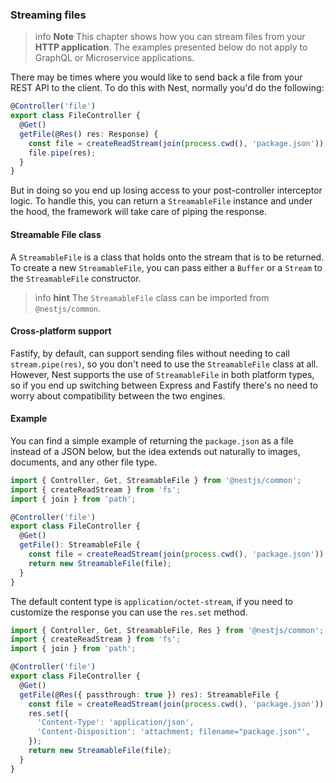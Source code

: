 ### Streaming files

> info **Note** This chapter shows how you can stream files from your **HTTP application**. The examples presented below do not apply to GraphQL or Microservice applications.

There may be times where you would like to send back a file from your REST API to the client. To do this with Nest, normally you'd do the following:

```ts
@Controller('file')
export class FileController {
  @Get()
  getFile(@Res() res: Response) {
    const file = createReadStream(join(process.cwd(), 'package.json'));
    file.pipe(res);
  }
}
```

But in doing so you end up losing access to your post-controller interceptor logic. To handle this, you can return a `StreamableFile` instance and under the hood, the framework will take care of piping the response.

#### Streamable File class

A `StreamableFile` is a class that holds onto the stream that is to be returned. To create a new `StreamableFile`, you can pass either a `Buffer` or a `Stream` to the `StreamableFile` constructor.

> info **hint** The `StreamableFile` class can be imported from `@nestjs/common`.

#### Cross-platform support

Fastify, by default, can support sending files without needing to call `stream.pipe(res)`, so you don't need to use the `StreamableFile` class at all. However, Nest supports the use of `StreamableFile` in both platform types, so if you end up switching between Express and Fastify there's no need to worry about compatibility between the two engines.

#### Example

You can find a simple example of returning the `package.json` as a file instead of a JSON below, but the idea extends out naturally to images, documents, and any other file type.

```ts
import { Controller, Get, StreamableFile } from '@nestjs/common';
import { createReadStream } from 'fs';
import { join } from 'path';

@Controller('file')
export class FileController {
  @Get()
  getFile(): StreamableFile {
    const file = createReadStream(join(process.cwd(), 'package.json'));
    return new StreamableFile(file);
  }
}
```

The default content type is `application/octet-stream`, if you need to customize the response you can use the `res.set` method.

```ts
import { Controller, Get, StreamableFile, Res } from '@nestjs/common';
import { createReadStream } from 'fs';
import { join } from 'path';

@Controller('file')
export class FileController {
  @Get()
  getFile(@Res({ passthrough: true }) res): StreamableFile {
    const file = createReadStream(join(process.cwd(), 'package.json'));
    res.set({
      'Content-Type': 'application/json',
      'Content-Disposition': 'attachment; filename="package.json"',
    });
    return new StreamableFile(file);
  }
}
```

